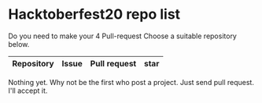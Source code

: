 # Hacktoberfest20 repo list
Do you need to make your 4 Pull-request Choose a suitable repository below.

| Repository | Issue | Pull request | star |
|------------|-------|--------------|------|

Nothing yet. Why not be the first who post a project.
Just send pull request. I'll accept it.
